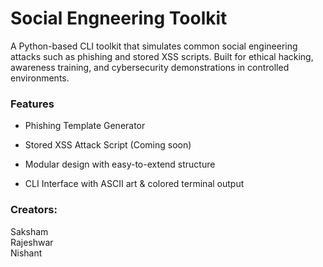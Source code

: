 # Social Engneering Toolkit  
A Python-based CLI toolkit that simulates common social engineering attacks such as phishing and stored XSS scripts. Built for ethical hacking, awareness training, and cybersecurity demonstrations in controlled environments.  
###  Features  
- Phishing Template Generator

- Stored XSS Attack Script (Coming soon)

- Modular design with easy-to-extend structure

- CLI Interface with ASCII art & colored terminal output

### Creators:
Saksham  
Rajeshwar  
Nishant  
